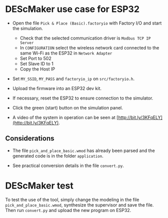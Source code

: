 # DEScMaker use case for ESP32

- Open the file `Pick & Place (Basic).factoryio` with Factory I/O and start the simulation.
    - Check that the selected communication driver is `Modbus TCP IP Server`
    - In `CONFIGURATION` select the wireless network card connected to the same Wi-Fi as the ESP32 in `Network Adapter`
    - Set Port to 502
    - Set Slave ID to 1
    - Copy the Host IP
- Set `MY_SSID`, `MY_PASS` and `factoryio_ip` on `src/factoryio.h`.
- Upload the firmware into an ESP32 dev kit.
- If necessary, reset the ESP32 to ensure connection to the simulator.
- Click the green (start) button on the simulation panel.

- A video of the system in operation can be seen at [http://bit.ly/3KFqELY](http://bit.ly/3KFqELY).

## Considerations

- The file `pick_and_place_basic.wmod` has already been parsed and the generated code is in the folder `application`.

- See practical conversion details in the file `convert.py`.

# DEScMaker test
To test the use of the tool, simply change the modeling in the file `pick_and_place_basic.wmod`, synthesize the supervisor and save the file. Then run `convert.py` and upload the new program on ESP32.

